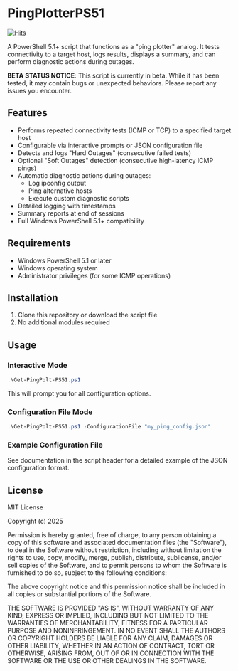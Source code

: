 # PingPlotterPS51
[![Hits](https://hits.sh/github.com/MaxITService/Ping-Plotter-PS51.svg?style=flat)](https://hits.sh/github.com/MaxITService/Ping-Plotter-PS51/)

A PowerShell 5.1+ script that functions as a "ping plotter" analog. It tests connectivity to a target host, logs results, displays a summary, and can perform diagnostic actions during outages.

**BETA STATUS NOTICE**: This script is currently in beta. While it has been tested, it may contain bugs or unexpected behaviors. Please report any issues you encounter.

## Features

- Performs repeated connectivity tests (ICMP or TCP) to a specified target host
- Configurable via interactive prompts or JSON configuration file
- Detects and logs "Hard Outages" (consecutive failed tests)
- Optional "Soft Outages" detection (consecutive high-latency ICMP pings)
- Automatic diagnostic actions during outages:
  - Log ipconfig output
  - Ping alternative hosts
  - Execute custom diagnostic scripts
- Detailed logging with timestamps
- Summary reports at end of sessions
- Full Windows PowerShell 5.1+ compatibility

## Requirements

- Windows PowerShell 5.1 or later
- Windows operating system
- Administrator privileges (for some ICMP operations)

## Installation

1. Clone this repository or download the script file
2. No additional modules required

## Usage

### Interactive Mode
```powershell
.\Get-PingPolt-PS51.ps1
```
This will prompt you for all configuration options.

### Configuration File Mode
```powershell
.\Get-PingPolt-PS51.ps1 -ConfigurationFile "my_ping_config.json"
```

### Example Configuration File
See documentation in the script header for a detailed example of the JSON configuration format.

## License

MIT License

Copyright (c) 2025

Permission is hereby granted, free of charge, to any person obtaining a copy
of this software and associated documentation files (the "Software"), to deal
in the Software without restriction, including without limitation the rights
to use, copy, modify, merge, publish, distribute, sublicense, and/or sell
copies of the Software, and to permit persons to whom the Software is
furnished to do so, subject to the following conditions:

The above copyright notice and this permission notice shall be included in all
copies or substantial portions of the Software.

THE SOFTWARE IS PROVIDED "AS IS", WITHOUT WARRANTY OF ANY KIND, EXPRESS OR
IMPLIED, INCLUDING BUT NOT LIMITED TO THE WARRANTIES OF MERCHANTABILITY,
FITNESS FOR A PARTICULAR PURPOSE AND NONINFRINGEMENT. IN NO EVENT SHALL THE
AUTHORS OR COPYRIGHT HOLDERS BE LIABLE FOR ANY CLAIM, DAMAGES OR OTHER
LIABILITY, WHETHER IN AN ACTION OF CONTRACT, TORT OR OTHERWISE, ARISING FROM,
OUT OF OR IN CONNECTION WITH THE SOFTWARE OR THE USE OR OTHER DEALINGS IN THE
SOFTWARE.
